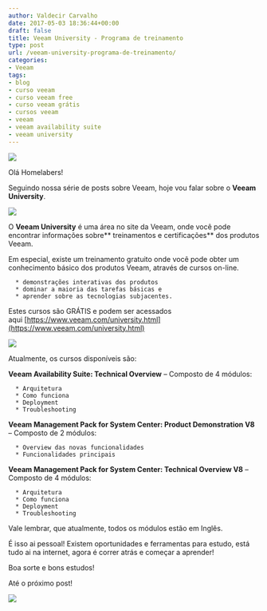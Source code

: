 ```yaml
---
author: Valdecir Carvalho
date: 2017-05-03 18:36:44+00:00
draft: false
title: Veeam University - Programa de treinamento
type: post
url: /veeam-university-programa-de-treinamento/
categories:
- Veeam
tags:
- blog
- curso veeam
- curso veeam free
- curso veeam grátis
- cursos veeam
- veeam
- veeam availability suite
- veeam university
---
```


![](/imagens/2017/04/banner-homelaber-veeamon.jpg)


Olá Homelabers!

Seguindo nossa série de posts sobre Veeam, hoje vou falar sobre o **Veeam University**.

![](/imagens/2017/05/homelaber-veeam-univerity-00.png)


O **Veeam University** é uma área no site da Veeam, onde você pode encontrar informações sobre** treinamentos e certificações** dos produtos Veeam.

Em especial, existe um treinamento gratuito onde você pode obter um conhecimento básico dos produtos Veeam, através de cursos on-line.




      * demonstrações interativas dos produtos
      * dominar a maioria das tarefas básicas e
      * aprender sobre as tecnologias subjacentes.


Estes cursos são GRÁTIS e podem ser acessados aqui [https://www.veeam.com/university.html](https://www.veeam.com/university.html)

![](/imagens/2017/05/homelaber-veeam-univerity-01.png)


Atualmente, os cursos disponíveis são:

**Veeam Availability Suite: Technical Overview** – Composto de 4 módulos:




      * Arquitetura
      * Como funciona
      * Deployment
      * Troubleshooting


**Veeam Management Pack for System Center: Product Demonstration V8**  – Composto de 2 módulos:




      * Overview das novas funcionalidades
      * Funcionalidades principais


**Veeam Management Pack for System Center: Technical Overview V8** – Composto de 4 módulos:




      * Arquitetura
      * Como funciona
      * Deployment
      * Troubleshooting


Vale lembrar, que atualmente, todos os módulos estão em Inglês.

É isso ai pessoal! Existem oportunidades e ferramentas para estudo, está tudo ai na internet, agora é correr atrás e começar a aprender!

Boa sorte e bons estudos!

Até o próximo post!

![](/imagens/2017/05/dicas-de-estudo.jpg)

